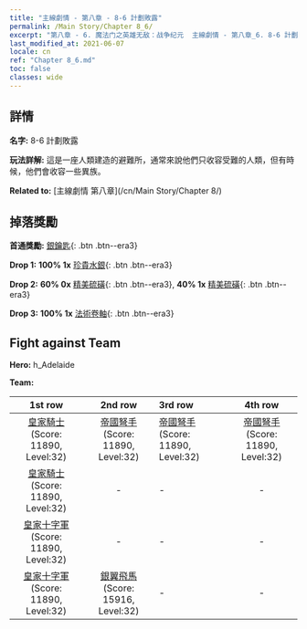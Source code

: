 ```yaml
---
title: "主線劇情 - 第八章 - 8-6 計劃敗露"
permalink: /Main Story/Chapter 8_6/
excerpt: "第八章 - 6. 魔法门之英雄无敌：战争纪元  主線劇情 - 第八章_6. 8-6 計劃敗露"
last_modified_at: 2021-06-07
locale: cn
ref: "Chapter 8_6.md"
toc: false
classes: wide
---
```


## 詳情

 **名字:** 8-6 計劃敗露

 **玩法詳解:** 這是一座人類建造的避難所，通常來說他們只收容受難的人類，但有時候，他們會收容一些異族。

 **Related to:** [主線劇情 第八章](/cn/Main Story/Chapter 8/)

## 掉落獎勵

 **首通獎勵:** [銀鑰匙](/cn/Items/con_693/){: .btn .btn--era3}

 **Drop 1:** **100% 1x** [珍貴水銀](/cn/Items/mat_28/){: .btn .btn--era3}

 **Drop 2:** **60% 0x** [精美硫磺](/cn/Items/mat_22/){: .btn .btn--era3}, **40% 1x** [精美硫磺](/cn/Items/mat_22/){: .btn .btn--era3}

 **Drop 3:** **100% 1x** [法術卷軸](/cn/Items/con_694/){: .btn .btn--era3}


## Fight against Team
 **Hero:** h_Adelaide

 **Team:**


  | 1st row | 2nd row | 3rd row | 4th row |
  |:----:|:----:|:----|:----:|
  | [皇家騎士](/cn/units/Cavalier/) (Score: 11890, Level:32)  | [帝國弩手](/cn/units/Marksman/) (Score: 11890, Level:32)  | [帝國弩手](/cn/units/Marksman/) (Score: 11890, Level:32)  | [帝國弩手](/cn/units/Marksman/) (Score: 11890, Level:32)  |
  | [皇家騎士](/cn/units/Cavalier/) (Score: 11890, Level:32)  | - | - | - |
  | [皇家十字軍](/cn/units/Swordsman/) (Score: 11890, Level:32)  | - | - | - |
  | [皇家十字軍](/cn/units/Swordsman/) (Score: 11890, Level:32)  | [銀翼飛馬](/cn/units/Pegasus/) (Score: 15916, Level:32)  | - | - |



